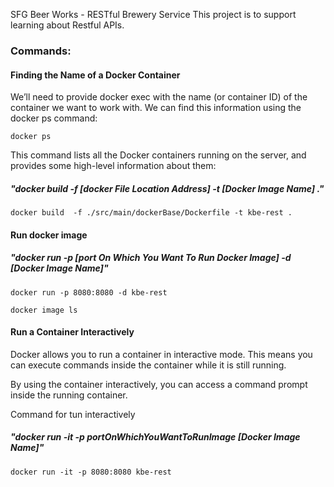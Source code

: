 SFG Beer Works - RESTful Brewery Service
This project is to support learning about Restful APIs.

### Commands:

#### Finding the Name of a Docker Container

We’ll need to provide docker exec with the name (or container ID) of the container we want to work with. We can find this information using the docker ps command:

`docker ps`

This command lists all the Docker containers running on the server, and provides some high-level information about them:


##### "docker build -f [docker File Location Address] -t [Docker Image Name] ."

`docker build  -f ./src/main/dockerBase/Dockerfile -t kbe-rest .`

#### Run docker image

##### "docker run -p [port On Which You Want To Run Docker Image] -d [Docker Image Name]"

`docker run -p 8080:8080 -d kbe-rest`

`docker image ls`

#### Run a Container Interactively  

Docker allows you to run a container in interactive mode. This means you can execute commands inside the container while it is still running.

By using the container interactively, you can access a command prompt inside the running container.  

Command for tun interactively  

##### "docker run -it -p portOnWhichYouWantToRunImage [Docker Image Name]"

`docker run -it -p 8080:8080 kbe-rest`

